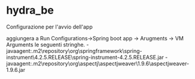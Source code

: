 # hydra_be

Configurazione per l'avvio dell'app

aggiungera a Run Configurations->Spring boot app -> Arugments -> VM Arguments le seguenti stringhe.
-javaagent:.m2\repository\org\springframework\spring-instrument\4.2.5.RELEASE\spring-instrument-4.2.5.RELEASE.jar
-javaagent:.m2\repository\org\aspectj\aspectjweaver\1.9.6\aspectjweaver-1.9.6.jar

